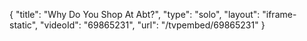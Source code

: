 {
    "title": "Why Do You Shop At Abt?",
    "type": "solo",
    "layout": "iframe-static",
    "videoId": "69865231",
    "url": "\/tvpembed\/69865231"
}